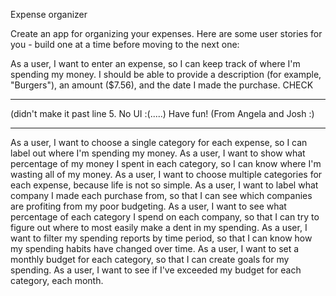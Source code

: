 Expense organizer

Create an app for organizing your expenses. Here are some user stories for you - build one at a time before moving to the next one:

As a user, I want to enter an expense, so I can keep track of where I'm spending my money. I should be able to provide a description (for example, "Burgers"), an amount ($7.56), and the date I made the purchase.
CHECK
**************************************************************************************************
(didn't make it past line 5. No UI :(.....) Have fun! (From Angela and Josh :)
***************************************************************************************************
As a user, I want to choose a single category for each expense, so I can label out where I'm spending my money.
As a user, I want to show what percentage of my money I spent in each category, so I can know where I'm wasting all of my money.
As a user, I want to choose multiple categories for each expense, because life is not so simple.
As a user, I want to label what company I made each purchase from, so that I can see which companies are profiting from my poor budgeting.
As a user, I want to see what percentage of each category I spend on each company, so that I can try to figure out where to most easily make a dent in my spending.
As a user, I want to filter my spending reports by time period, so that I can know how my spending habits have changed over time.
As a user, I want to set a monthly budget for each category, so that I can create goals for my spending.
As a user, I want to see if I've exceeded my budget for each category, each month.
